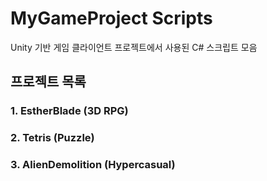 # MyGameProject Scripts
Unity 기반 게임 클라이언트 프로젝트에서 사용된 C# 스크립트 모음

## 프로젝트 목록

### 1. EstherBlade (3D RPG)

### 2. Tetris (Puzzle)

### 3. AlienDemolition (Hypercasual)

